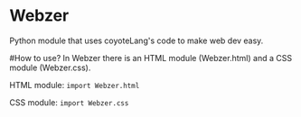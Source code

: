 # Webzer
Python module that uses coyoteLang's code to make web dev easy.

#How to use?
In Webzer there is an HTML module (Webzer.html) and a CSS module (Webzer.css).

HTML module:
```import Webzer.html```

CSS module:
```import Webzer.css```
